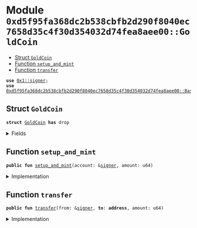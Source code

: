
<a name="0xd5f95fa368dc2b538cbfb2d290f8040ec7658d35c4f30d354032d74fea8aee00_GoldCoin"></a>

# Module `0xd5f95fa368dc2b538cbfb2d290f8040ec7658d35c4f30d354032d74fea8aee00::GoldCoin`



-  [Struct `GoldCoin`](#0xd5f95fa368dc2b538cbfb2d290f8040ec7658d35c4f30d354032d74fea8aee00_GoldCoin_GoldCoin)
-  [Function `setup_and_mint`](#0xd5f95fa368dc2b538cbfb2d290f8040ec7658d35c4f30d354032d74fea8aee00_GoldCoin_setup_and_mint)
-  [Function `transfer`](#0xd5f95fa368dc2b538cbfb2d290f8040ec7658d35c4f30d354032d74fea8aee00_GoldCoin_transfer)


<pre><code><b>use</b> <a href="">0x1::signer</a>;
<b>use</b> <a href="BasicCoin.md#0xd5f95fa368dc2b538cbfb2d290f8040ec7658d35c4f30d354032d74fea8aee00_BasicCoin">0xd5f95fa368dc2b538cbfb2d290f8040ec7658d35c4f30d354032d74fea8aee00::BasicCoin</a>;
</code></pre>



<a name="0xd5f95fa368dc2b538cbfb2d290f8040ec7658d35c4f30d354032d74fea8aee00_GoldCoin_GoldCoin"></a>

## Struct `GoldCoin`



<pre><code><b>struct</b> <a href="GoldCoin.md#0xd5f95fa368dc2b538cbfb2d290f8040ec7658d35c4f30d354032d74fea8aee00_GoldCoin">GoldCoin</a> <b>has</b> drop
</code></pre>



<details>
<summary>Fields</summary>


<dl>
<dt>
<code>dummy_field: bool</code>
</dt>
<dd>

</dd>
</dl>


</details>

<a name="0xd5f95fa368dc2b538cbfb2d290f8040ec7658d35c4f30d354032d74fea8aee00_GoldCoin_setup_and_mint"></a>

## Function `setup_and_mint`



<pre><code><b>public</b> <b>fun</b> <a href="GoldCoin.md#0xd5f95fa368dc2b538cbfb2d290f8040ec7658d35c4f30d354032d74fea8aee00_GoldCoin_setup_and_mint">setup_and_mint</a>(account: &<a href="">signer</a>, amount: u64)
</code></pre>



<details>
<summary>Implementation</summary>


<pre><code><b>public</b> <b>fun</b> <a href="GoldCoin.md#0xd5f95fa368dc2b538cbfb2d290f8040ec7658d35c4f30d354032d74fea8aee00_GoldCoin_setup_and_mint">setup_and_mint</a>(account: &<a href="">signer</a>, amount: u64) {
    <a href="BasicCoin.md#0xd5f95fa368dc2b538cbfb2d290f8040ec7658d35c4f30d354032d74fea8aee00_BasicCoin_publish_balance">BasicCoin::publish_balance</a>&lt;<a href="GoldCoin.md#0xd5f95fa368dc2b538cbfb2d290f8040ec7658d35c4f30d354032d74fea8aee00_GoldCoin">GoldCoin</a>&gt;(account);
    <a href="BasicCoin.md#0xd5f95fa368dc2b538cbfb2d290f8040ec7658d35c4f30d354032d74fea8aee00_BasicCoin_mint">BasicCoin::mint</a>&lt;<a href="GoldCoin.md#0xd5f95fa368dc2b538cbfb2d290f8040ec7658d35c4f30d354032d74fea8aee00_GoldCoin">GoldCoin</a>&gt;(<a href="_address_of">signer::address_of</a>(account), amount, <a href="GoldCoin.md#0xd5f95fa368dc2b538cbfb2d290f8040ec7658d35c4f30d354032d74fea8aee00_GoldCoin">GoldCoin</a>{});
}
</code></pre>



</details>

<a name="0xd5f95fa368dc2b538cbfb2d290f8040ec7658d35c4f30d354032d74fea8aee00_GoldCoin_transfer"></a>

## Function `transfer`



<pre><code><b>public</b> <b>fun</b> <a href="GoldCoin.md#0xd5f95fa368dc2b538cbfb2d290f8040ec7658d35c4f30d354032d74fea8aee00_GoldCoin_transfer">transfer</a>(from: &<a href="">signer</a>, <b>to</b>: <b>address</b>, amount: u64)
</code></pre>



<details>
<summary>Implementation</summary>


<pre><code><b>public</b> <b>fun</b> <a href="GoldCoin.md#0xd5f95fa368dc2b538cbfb2d290f8040ec7658d35c4f30d354032d74fea8aee00_GoldCoin_transfer">transfer</a>(from: &<a href="">signer</a>, <b>to</b>: <b>address</b>, amount: u64) {
    <a href="BasicCoin.md#0xd5f95fa368dc2b538cbfb2d290f8040ec7658d35c4f30d354032d74fea8aee00_BasicCoin_transfer">BasicCoin::transfer</a>&lt;<a href="GoldCoin.md#0xd5f95fa368dc2b538cbfb2d290f8040ec7658d35c4f30d354032d74fea8aee00_GoldCoin">GoldCoin</a>&gt;(from, <b>to</b>, amount, <a href="GoldCoin.md#0xd5f95fa368dc2b538cbfb2d290f8040ec7658d35c4f30d354032d74fea8aee00_GoldCoin">GoldCoin</a> {});
}
</code></pre>



</details>
